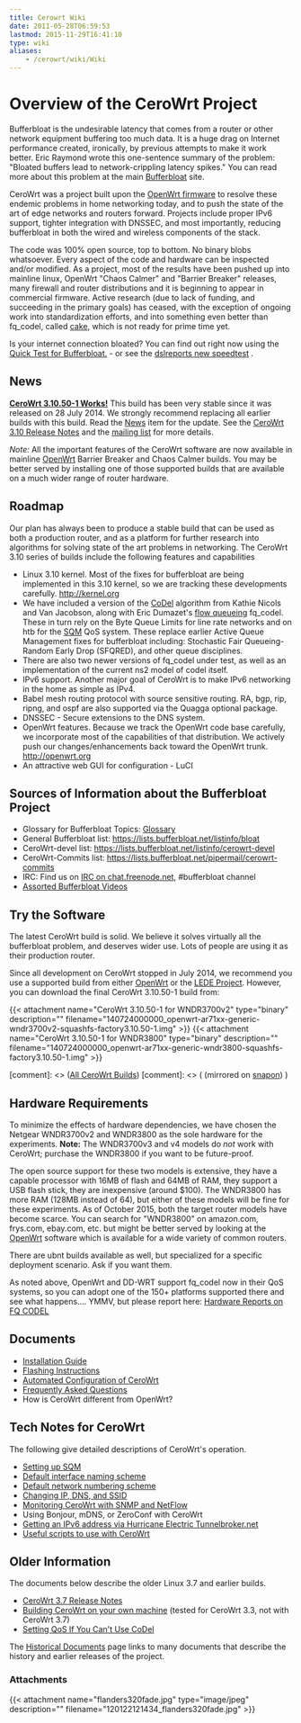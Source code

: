 ```yaml
---
title: Cerowrt Wiki
date: 2011-05-28T06:59:53
lastmod: 2015-11-29T16:41:10
type: wiki
aliases:
    - /cerowrt/wiki/Wiki
---
```

Overview of the CeroWrt Project
===============================

Bufferbloat is the undesirable latency that comes from a router or other
network equipment buffering too much data. It is a huge drag on Internet
performance created, ironically, by previous attempts to make it work
better. Eric Raymond wrote this one-sentence summary of the problem:
"Bloated buffers lead to network-crippling latency spikes." You can read
more about this problem at the main
[Bufferbloat](/bloat/wiki/Introduction.md) site.

CeroWrt was a project built upon the [OpenWrt
firmware](http://openwrt.org) to resolve these endemic problems in home
networking today, and to push the state of the art of edge networks and
routers forward. Projects include proper IPv6 support, tighter
integration with DNSSEC, and most importantly, reducing bufferbloat in
both the wired and wireless components of the stack.

The code was 100% open source, top to bottom. No binary blobs
whatsoever. Every aspect of the code and hardware can be inspected
and/or modified. As a project, most of the results have been pushed up
into mainline linux, OpenWrt "Chaos Calmer" and "Barrier Breaker"
releases, many firewall and router distributions and it is beginning to
appear in commercial firmware. Active research (due to lack of funding,
and succeeding in the primary goals) has ceased, with the exception of
ongoing work into standardization efforts, and into something even
better than fq\_codel, called [cake](/codel/wiki/Cake.md), which is not
ready for prime time yet.

Is your internet connection bloated? You can find out right now using
the [Quick Test for Bufferbloat.](Quick_Test_for_Bufferbloat.md) - or see the [dslreports new
speedtest](http://dslreports.com/speedtest) .

News
----

[**CeroWrt 3.10.50-1 Works!**](http://www.bufferbloat.net/news/53) This
build has been very stable since it was released on 28 July 2014. We
strongly recommend replacing all earlier builds with this build. Read
the [News](http://www.bufferbloat.net/news/53) item for the update. See
the [CeroWrt 3.10 Release Notes](CeroWrt_310_Release_Notes.md)
and the [mailing
list](https://lists.bufferbloat.net/listinfo/cerowrt-devel) for more
details.

*Note:* All the important features of the CeroWrt software are now
available in mainline [OpenWrt](http://openwrt.org) Barrier Breaker and
Chaos Calmer builds. You may be better served by installing one of those
supported builds that are available on a much wider range of router
hardware.

Roadmap
-------

Our plan has always been to produce a stable build that can be used as
both a production router, and as a platform for further research into
algorithms for solving state of the art problems in networking. The
CeroWrt 3.10 series of builds include the following features and
capabilities

-   Linux 3.10 kernel. Most of the fixes for bufferbloat are being
    implemented in this 3.10 kernel, so we are tracking these
    developments carefully. http://kernel.org
-   We have included a version of the
    [CoDel](http://www.bufferbloat.net/projects/codel/wiki) algorithm
    from Kathie Nicols and Van Jacobson, along with Eric Dumazet's [flow
    queueing](https://tools.ietf.org/html/draft-hoeiland-joergensen-aqm-fq-codel-00) fq\_codel.
    These in turn rely on the Byte Queue Limits for line rate networks
    and on htb for the [SQM](SQM.md) QoS system. These replace
    earlier Active Queue Management fixes for bufferbloat including:
    Stochastic Fair Queueing-Random Early Drop (SFQRED), and other
    queue disciplines.
-   There are also two <link>newer versions of fq\_codel</link> under
    test, as well as an implementation of the current ns2 model of
    codel itself.
-   IPv6 support. Another major goal of CeroWrt is to make IPv6
    networking in the home as simple as IPv4.
-   Babel mesh routing protocol with <link>source sensitive
    routing</link>. RA, bgp, rip, ripng, and ospf are also supported via
    the Quagga optional package.
-   DNSSEC - Secure extensions to the DNS system.
-   OpenWrt features. Because we track the OpenWrt code base carefully,
    we incorporate most of the capabilities of that distribution. We
    actively push our changes/enhancements back toward the
    OpenWrt trunk. http://openwrt.org
-   An attractive web GUI for configuration - LuCI

Sources of Information about the Bufferbloat Project
----------------------------------------------------

- Glossary for Bufferbloat Topics: [Glossary](/bloat/wiki/Glossary.md)
- General Bufferbloat list: https://lists.bufferbloat.net/listinfo/bloat
- CeroWrt-devel list: https://lists.bufferbloat.net/listinfo/cerowrt-devel
- CeroWrt-Commits list: https://lists.bufferbloat.net/pipermail/cerowrt-commits
- IRC: Find us on [IRC on chat.freenode.net](irc://chat.freenode.net:6667/bufferbloat), \#bufferbloat channel
- [Assorted Bufferbloat Videos](Bloat-videos.md)

Try the Software
----------------

The latest CeroWrt build is solid. We believe it solves virtually all the
bufferbloat problem, and deserves wider use. Lots of people are using it
as their production router. 

Since all development on CeroWrt stopped in July 2014, we recommend you use a supported build from either [OpenWrt](http://openwrt.org) or the [LEDE Project](http://lede-project.org). However, you can download the final CeroWrt 3.10.50-1 build from:

{{< attachment name="CeroWrt 3.10.50-1 for WNDR3700v2" type="binary" description="" filename="140724000000_openwrt-ar71xx-generic-wndr3700v2-squashfs-factory3.10.50-1.img" >}}
{{< attachment name="CeroWrt 3.10.50-1 for WNDR3800" type="binary" description="" filename="140724000000_openwrt-ar71xx-generic-wndr3800-squashfs-factory3.10.50-1.img"  >}} 

[comment]: <> ([All CeroWrt Builds](http://snapon.cs.kau.se./~cero2/cerowrt/wndr/))
[comment]: <> (  (mirrored on [snapon](http://snapon.lab.bufferbloat.net/~cero2/cerowrt/wndr/)) )

Hardware Requirements
---------------------

To minimize the effects of hardware dependencies, we have chosen the
Netgear WNDR3700v2 and WNDR3800 as the sole hardware for the
experiments. **Note:** The WNDR3700v3 and v4 models do *not* work with
CeroWrt; purchase the WNDR3800 if you want to be future-proof.

The open source support for these two models is extensive, they have a
capable processor with 16MB of flash and 64MB of RAM, they support a USB
flash stick, they are inexpensive (around \$100). The WNDR3800 has more
RAM (128MB instead of 64), but either of these models will be fine for
these experiments. As of October 2015, both the target router models
have become scarce. You can search for "WNDR3800" on amazon.com,
frys.com, ebay.com, etc. but might be better served by looking at the
[OpenWrt](http://openwrt.org) software which is available for a wide
variety of common routers.

There are ubnt builds available as well, but specialized for a specific
deployment scenario. Ask if you want them.

As noted above, OpenWrt and DD-WRT support fq\_codel now in their QoS
systems, so you can adopt one of the 150+ platforms supported there and
see what happens.... YMMV, but please report here:
[Hardware Reports on FQ CODEL](Hardware_Reports_on_FQ_CODEL.md)

Documents
---------

-   [Installation Guide](Installation_Guide.md)
-   [Flashing Instructions](Cerowrt_flashing_instructions.md)
-   [Automated Configuration of CeroWrt](Automated_Configuration_of_CeroWrt.md)
-   [Frequently Asked Questions](FAQ.md)
-   <link>How is CeroWrt different from OpenWrt?</link>

Tech Notes for CeroWrt
----------------------

The following give detailed descriptions of CeroWrt's operation.

-   [Setting up SQM](Setting_up_SQM_for_CeroWrt_310.md)
-   [Default interface naming scheme](Device_naming_scheme.md)
-   [Default network numbering     scheme](Default_network_numbering.md)
-   [Changing IP, DNS, and     SSID](Changing_your_cerowrt_ip_addresses.md)
-   [Monitoring CeroWrt with SNMP and     NetFlow](Monitoring_CeroWrt.md)
-   <link>Using Bonjour, mDNS, or ZeroConf with CeroWrt</link>
-   [Getting an IPv6 address via Hurricane Electric     Tunnelbroker.net](IPv6_Tunnel.md)
-   [Useful scripts to use with CeroWrt](CeroWrtScripts.md)

Older Information
-----------------

The documents below describe the older Linux 3.7 and earlier builds.

-   [CeroWrt 3.7 Release Notes](CeroWrt_37_Release_Notes.md)
-   [Building CeroWrt on     your own machine](Building_Cerowrt_on_your_own_machine.md) (tested for CeroWrt 3.3, not with
    CeroWrt 3.7)
-   [Setting QoS If You Can't Use CoDel](Setting_QoS_If_You_Can't_Use_CoDel.md)

The [Historical Documents](Historical_Documents.md) page links to many documents that
describe the history and earlier releases of the project.

### Attachments
{{< attachment name="flanders320fade.jpg" type="image/jpeg" description="" filename="120122121434_flanders320fade.jpg" >}}
